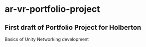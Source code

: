 # ar-vr-portfolio-project
## First draft of Portfolio Project for Holberton
Basics of Unity Networking development
